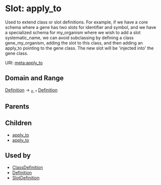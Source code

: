 # Slot: apply_to


Used to extend class or slot definitions. For example, if we have a core schema where a gene has two slots for identifier and symbol, and we have a specialized schema for my_organism where we wish to add a slot systematic_name, we can avoid subclassing by defining a class gene_my_organism, adding the slot to this class, and then adding an apply_to pointing to the gene class. The new slot will be 'injected into' the gene class.

URI: [meta:apply_to](https://w3id.org/biolink/biolinkml/meta/apply_to)
## Domain and Range

[Definition](Definition.md) ->  <sub>0..*</sub> [Definition](Definition.md)
## Parents

## Children

 *  [apply_to](class_definition_apply_to.md)
 *  [apply_to](slot_definition_apply_to.md)
## Used by

 * [ClassDefinition](ClassDefinition.md)
 * [Definition](Definition.md)
 * [SlotDefinition](SlotDefinition.md)
